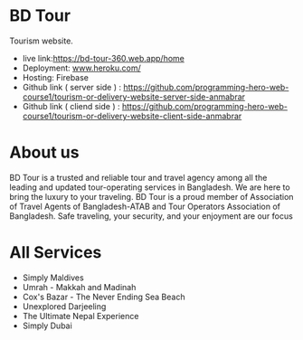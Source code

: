 # BD Tour
Tourism website.
- live link:https://bd-tour-360.web.app/home
- Deployment: www.heroku.com/
- Hosting: Firebase
- Github link ( server side ) : https://github.com/programming-hero-web-course1/tourism-or-delivery-website-server-side-anmabrar
- Github link ( cliend side ) : https://github.com/programming-hero-web-course1/tourism-or-delivery-website-client-side-anmabrar

# About us
BD Tour is a trusted and reliable tour and travel agency among all the leading and updated tour-operating services in Bangladesh. We are here to bring the luxury to your traveling. BD Tour is a proud member of Association of Travel Agents of Bangladesh-ATAB and Tour Operators Association of Bangladesh. Safe traveling, your security, and your enjoyment are our focus

# All Services
- Simply Maldives
- Umrah - Makkah and Madinah
- Cox's Bazar - The Never Ending Sea Beach
- Unexplored Darjeeling
- The Ultimate Nepal Experience
- Simply Dubai

